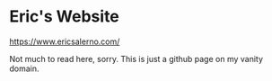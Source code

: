 # Eric's Website

https://www.ericsalerno.com/

Not much to read here, sorry. This is just a github page on my vanity domain.
